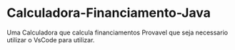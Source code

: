 # Calculadora-Financiamento-Java
Uma Calculadora que calcula financiamentos 
Provavel que seja necessario utilizar o VsCode para utilizar.
